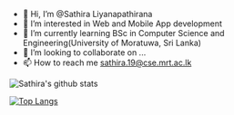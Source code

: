 - 👋 Hi, I’m @Sathira Liyanapathirana
- 👀 I’m interested in Web and Mobile App development
- 🌱 I’m currently learning BSc in Computer Science and Engineering(University of Moratuwa, Sri Lanka)
- 💞️ I’m looking to collaborate on ...
- 📫 How to reach me sathira.19@cse.mrt.ac.lk

<!---
Sathira443/Sathira443 is a ✨ special ✨ repository because its `README.md` (this file) appears on your GitHub profile.
You can click the Preview link to take a look at your changes.
--->
![Sathira's github stats](https://github-readme-stats.vercel.app/api?username=Sathira443)

[![Top Langs](https://github-readme-stats.vercel.app/api/top-langs/?username=Sathira443)](https://github.com/anuraghazra/github-readme-stats)
